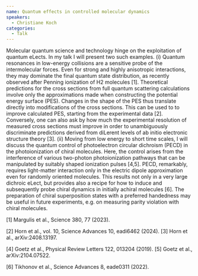 ```yaml
---
name: Quantum effects in controlled molecular dynamics
speakers:
  - Christiane Koch
categories:
  - Talk
---
```


Molecular quantum science and technology hinge on the exploitation of quantum eLects. In my talk I will present two such examples. (i) Quantum resonances in low-energy collisions are a sensitive probe of the intermolecular forces. Even for strong and highly anisotropic interactions, they may dominate the final quantum state distribution, as recently observed after Penning ionization of H2 molecules [1]. Theoretical predictions for the cross sections from full quantum scattering calculations involve only the approximations made when constructing the potential energy surface (PES). Changes in the shape of the PES thus translate directly into modifications of the cross sections. This can be used to to improve calculated PES, starting from the experimental data [2]. Conversely, one can also ask by how much the experimental resolution of measured cross sections must improve in order to unambiguously discriminate predictions derived from diLerent levels of ab initio electronic structure theory [3]. (ii) Moving from low energy to short time scales, I will discuss the quantum control of photoelectron circular dichroism (PECD) in the photoionization of chiral molecules. Here, the control arises from the interference of various two-photon photoionization pathways that can be manipulated by suitably shaped ionization pulses [4,5]. PECD, remarkably, requires light-matter interaction only in the electric dipole approximation even for randomly oriented molecules. This results not only in a very large dichroic eLect, but provides also a recipe for how to induce and subsequently probe chiral dynamics in initially achiral molecules [6]. The preparation of chiral superposition states with a preferred handedness may be useful in future experiments, e.g. on measuring parity violation with chiral molecules.

[1] Margulis et al., Science 380, 77 (2023).

[2] Horn et al., vol. 10, Science Advances 10, eadi6462 (2024). [3] Horn et al., arXiv:2408.13197.

[4] Goetz et al., Physical Review Letters 122, 013204 (2019). [5] Goetz et al., arXiv:2104.07522.

[6] Tikhonov et al., Science Advances 8, eade0311 (2022).